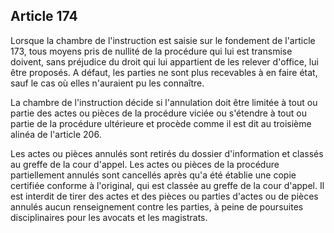 Article 174
----
Lorsque la chambre de l'instruction est saisie sur le fondement de l'article
173, tous moyens pris de nullité de la procédure qui lui est transmise doivent,
sans préjudice du droit qui lui appartient de les relever d'office, lui être
proposés. A défaut, les parties ne sont plus recevables à en faire état, sauf le
cas où elles n'auraient pu les connaître.

La chambre de l'instruction décide si l'annulation doit être limitée à tout ou
partie des actes ou pièces de la procédure viciée ou s'étendre à tout ou partie
de la procédure ultérieure et procède comme il est dit au troisième alinéa de
l'article 206.

Les actes ou pièces annulés sont retirés du dossier d'information et classés au
greffe de la cour d'appel. Les actes ou pièces de la procédure partiellement
annulés sont cancellés après qu'a été établie une copie certifiée conforme à
l'original, qui est classée au greffe de la cour d'appel. Il est interdit de
tirer des actes et des pièces ou parties d'actes ou de pièces annulés aucun
renseignement contre les parties, à peine de poursuites disciplinaires pour les
avocats et les magistrats.

